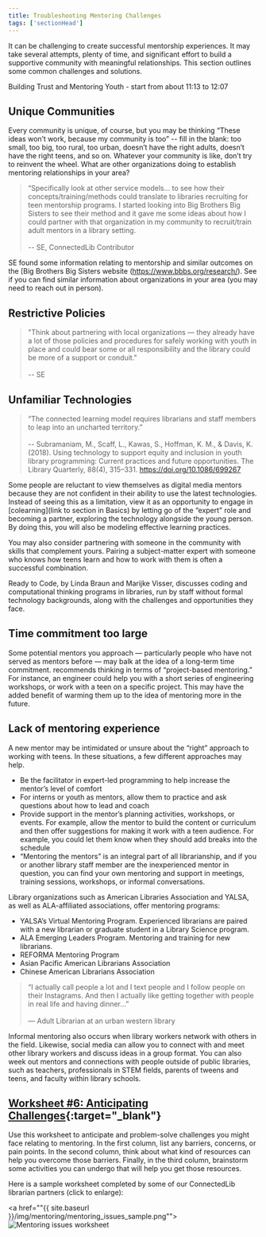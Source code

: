 ```yaml
---
title: Troubleshooting Mentoring Challenges
tags: ['sectionHead']
---
```


It can be challenging to create successful mentorship experiences. It may take several attempts, plenty of time, and significant effort to build a supportive community with meaningful relationships. This section outlines some common challenges and solutions. 

Building Trust and Mentoring Youth - start from about 11:13 to 12:07

## Unique Communities

Every community is unique, of course, but you may be thinking “These ideas won’t work, because my community is too” -- fill in the blank: too small, too big, too rural, too urban, doesn’t have the right adults, doesn’t have the right teens, and so on. Whatever your community is like, don’t try to reinvent the wheel. What are other organizations doing to establish mentoring relationships in your area? 

>“Specifically look at other service models… to see how their concepts/training/methods could translate to libraries recruiting for teen mentorship programs. I started looking into Big Brothers Big Sisters to see their method and it gave me some ideas about how I could partner with that organization in my community to recruit/train adult mentors in a library setting.<br/><br/> -- SE, ConnectedLib Contributor 

SE found some information relating to mentorship and similar outcomes on the [Big Brothers Big Sisters website (https://www.bbbs.org/research/). See if you can find similar information about organizations in your area (you may need to reach out in person). 
                
## Restrictive Policies

>"Think about partnering with local organizations — they already have a lot of those policies and procedures for safely working with youth in place and could bear some or all responsibility and the library could be more of a support or conduit."<br/><br/> -- SE


## Unfamiliar Technologies

>“The connected learning model requires librarians and staff members to leap into an uncharted territory.” <br/><br/>-- Subramaniam, M., Scaff, L., Kawas, S., Hoffman, K. M., & Davis, K. (2018). Using technology to support equity and inclusion in youth library programming: Current practices and future opportunities. The Library Quarterly, 88(4), 315–331. https://doi.org/10.1086/699267
 
Some people are reluctant to view themselves as digital media mentors because they are not confident in their ability to use the latest technologies. Instead of seeing this as a limitation, view it as an opportunity to engage in [colearning](link to section in Basics) by letting go of the “expert” role and becoming a partner, exploring the technology alongside the young person. By doing this, you will also be modeling effective learning practices.

You may also consider partnering with someone in the community with skills that complement yours. Pairing a subject-matter expert with someone who knows how teens learn and how to work with them is often a successful combination. 

Ready to Code, by Linda Braun and Marijke Visser, discusses coding and computational thinking programs in libraries, run by staff without formal technology backgrounds, along with the challenges and opportunities they face. 

## Time commitment too large

Some potential mentors you approach — particularly people who have not served as mentors before — may balk at the idea of a long-term time commitment. recommends thinking in terms of “project-based mentoring.” For instance, an engineer could help you with a short series of engineering workshops, or work with a teen on a specific project. This may have the added benefit of warming them up to the idea of mentoring more in the future. 

## Lack of mentoring experience

A new mentor may be intimidated or unsure about the “right” approach to working with teens. In these situations, a few different approaches may help.

* Be the facilitator in expert-led programming to help increase the mentor’s level of comfort
* For interns or youth as mentors, allow them to practice and ask questions about how to lead and coach
* Provide support in the mentor’s planning activities, workshops, or events. For example, allow the mentor to build the content or curriculum and then offer suggestions for making it work with a teen audience. For example, you could let them know when they should add breaks into the schedule
* “Mentoring the mentors” is an integral part of all librarianship, and if you or another library staff member are the inexperienced mentor in question, you can find your own mentoring and support in meetings, training sessions, workshops, or informal conversations. 

Library organizations such as American Libraries Association and YALSA, as well as ALA-affiliated associations, offer mentoring programs:
* YALSA’s Virtual Mentoring Program. Experienced librarians are paired with a new librarian or graduate student in a Library Science program.
* ALA Emerging Leaders Program. Mentoring and training for new librarians.
* REFORMA Mentoring Program
* Asian Pacific American Librarians Association
* Chinese American Librarians Association

> “I actually call people a lot and I text people and I follow people on their Instagrams. And then I actually like getting together with people in real life and having dinner…”<br/><br/> — Adult Librarian at an urban western library

Informal mentoring also occurs when library workers network with others in the field. Likewise, social media can allow you to connect with and meet other library workers and discuss ideas in a group format. You can also week out mentors and connections with people outside of public libraries, such as teachers, professionals in STEM fields, parents of tweens and teens, and faculty within library schools.

<div class="callout activity" markdown="1">
	
## [Worksheet #6: Anticipating Challenges](https://docs.google.com/document/d/1MN0NPnxHub2tFqB4HR8EkBLgRkUU6Y-pYUmuyCF6fe0/edit#heading=h.5qg00gbbili3){:target="_blank"}

Use this worksheet to anticipate and problem-solve challenges you might face relating to mentoring. In the first column, list any barriers, concerns, or pain points. In the second column, think about what kind of resources can help you overcome those barriers. Finally, in the third column, brainstorm some activities you can undergo that will help you get those resources. 

Here is a sample worksheet completed by some of our ConnectedLib librarian partners (click to enlarge): 


<a href=""{{ site.baseurl }}/img/mentoring/mentoring_issues_sample.png""><img src="{{ site.baseurl }}/img/mentoring/mentoring_issues_sample.png"  ALT="Mentoring issues worksheet"  /></a>

</div>

